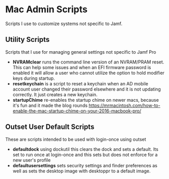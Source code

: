 # Mac Admin Scripts
Scripts I use to customize systems not specific to Jamf.

## Utility Scripts
Scripts that I use for managing general settings not specific to Jamf Pro
* **NVRAMclear** runs the command line version of an NVRAM/PRAM reset. This can help some issues and when an EFI firmware password is enabled it will allow a user who cannot utilize the option to hold modifier keys during startup.
* **resetkeychain** is a script to reset a keychain when an AD mobile account user changed their password elsewhere and it is not updating correctly. It just creates a new keychain.
* **startupChime** re-enables the startup chime on newer macs, because it's fun and it made the blog rounds https://mrmacintosh.com/how-to-enable-the-mac-startup-chime-on-your-2016-macbook-pro/

## Outset User Default Scripts
These are scripts intended to be used with login-once using outset
* **defaultdock** using dockutil this clears the dock and sets a default. Its set to run once at login-once and this sets but does not enforce for a new user's profile
* **defaultusersettings** sets security settings and finder preferences as well as sets the desktop image with desktoppr to a default image.